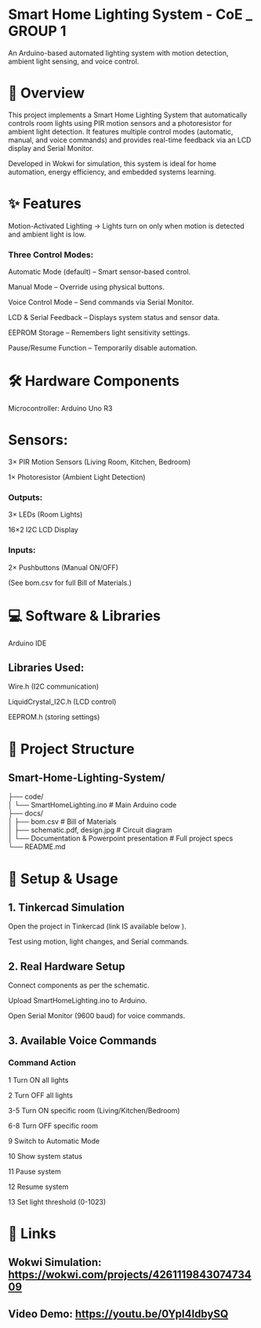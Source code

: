 # Smart Home Lighting System - CoE _ GROUP 1

An Arduino-based automated lighting system with motion detection, ambient light sensing, and voice control.

# 📌 Overview
This project implements a Smart Home Lighting System that automatically controls room lights using PIR motion sensors and a photoresistor for ambient light detection. 
It features multiple control modes (automatic, manual, and voice commands) and provides real-time feedback via an LCD display and Serial Monitor.

Developed in Wokwi for simulation, this system is ideal for home automation, energy efficiency, and embedded systems learning.

# ✨ Features
Motion-Activated Lighting → Lights turn on only when motion is detected and ambient light is low.

### Three Control Modes:

Automatic Mode (default) – Smart sensor-based control.

Manual Mode – Override using physical buttons.

Voice Control Mode – Send commands via Serial Monitor.

LCD & Serial Feedback – Displays system status and sensor data.

EEPROM Storage – Remembers light sensitivity settings.

Pause/Resume Function – Temporarily disable automation.

# 🛠️ Hardware Components
Microcontroller: Arduino Uno R3

# Sensors:

3× PIR Motion Sensors (Living Room, Kitchen, Bedroom)

1× Photoresistor (Ambient Light Detection)

### Outputs:

3× LEDs (Room Lights)

16×2 I2C LCD Display

### Inputs:

2× Pushbuttons (Manual ON/OFF)

(See bom.csv for full Bill of Materials.)

# 💻 Software & Libraries
Arduino IDE

## Libraries Used:

Wire.h (I2C communication)

LiquidCrystal_I2C.h (LCD control)

EEPROM.h (storing settings)

# 📂 Project Structure
## Smart-Home-Lighting-System/  
├── code/  
│   └── SmartHomeLighting.ino  # Main Arduino code  
├── docs/  
│   ├── bom.csv               # Bill of Materials  
│   ├── schematic.pdf, design.jpg        # Circuit diagram  
│   └── Documentation & Powerpoint presentation # Full project specs  
└── README.md  
# 🚀 Setup & Usage
## 1. Tinkercad Simulation
Open the project in Tinkercad (link IS available below ).


Test using motion, light changes, and Serial commands.

## 2. Real Hardware Setup
Connect components as per the schematic.

Upload SmartHomeLighting.ino to Arduino.

Open Serial Monitor (9600 baud) for voice commands.

## 3. Available Voice Commands

### Command	Action
1	Turn ON all lights

2	Turn OFF all lights

3-5	Turn ON specific room (Living/Kitchen/Bedroom)

6-8	Turn OFF specific room

9	Switch to Automatic Mode

10	Show system status

11	Pause system

12	Resume system

13 Set light threshold (0-1023)

# 📎 Links
## Wokwi Simulation: https://wokwi.com/projects/426111984307473409

## Video Demo: https://youtu.be/0YpI4ldbySQ
